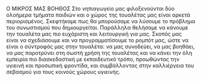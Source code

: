 Ο ΜΙΚΡΟΣ ΜΑΣ ΒΟΗΘΟΣ
Στο νηπιαγωγείο μας φιλοξενούνται δύο ολοήμερα τμήματα παιδιών και ο χώρος της τουαλέτας μας είναι αρκετά περιορισμένος. Σκεφτήκαμε πως θα μπορούσαμε να λύσουμε το πρόβλημα του συνωστισμού που δημιουργείται. Παράλληλα θελήσαμε να κάνουμε την τουαλέτα μας πιο ευχάριστη και λειτουργική για μας. Σκοπός μας είναι να σχεδιάσουμε και να προγραμματίσουμε το ρομπότ μας, ώστε να είναι ο σύντροφός μας στην τουαλέτα: να μας συνοδεύει, να μας βοηθάει, να μας παροτρύνει στη σωστή χρήση της τουαλέτας και να κάνει την όλη εμπειρία πιο διασκεδαστική με εκπαιδευτικό τρόπο, προωθώντας την υγιεινή και προσωπική φροντίδα, και συμβάλλοντας στην καλλιέργεια του σεβασμού για τους κοινούς χώρους υγιεινής.
